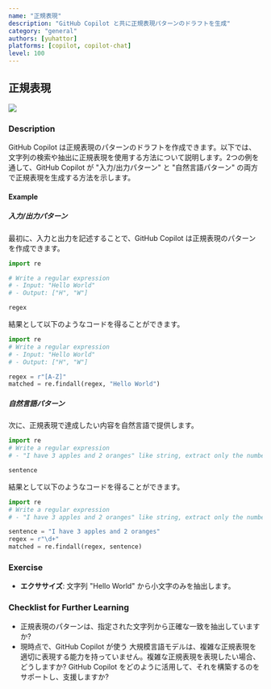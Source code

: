 ```yaml
---
name: "正規表現"
description: "GitHub Copilot と共に正規表現パターンのドラフトを生成"
category: "general"
authors: [yuhattor] 
platforms: [copilot, copilot-chat]
level: 100
---
```


## 正規表現

<img src="https://img.shields.io/badge/Lv1-Early_Stage_Pattern-blue">

### Description

GitHub Copilot は正規表現のパターンのドラフトを作成できます。以下では、文字列の検索や抽出に正規表現を使用する方法について説明します。2つの例を通して、GitHub Copilot が "入力/出力パターン" と "自然言語パターン" の両方で正規表現を生成する方法を示します。

#### Example

##### 入力/出力パターン

最初に、入力と出力を記述することで、GitHub Copilot は正規表現のパターンを作成できます。

```python
import re

# Write a regular expression
# - Input: "Hello World"
# - Output: ["H", "W"]

regex
```

結果として以下のようなコードを得ることができます。

```python
import re
# Write a regular expression
# - Input: "Hello World"
# - Output: ["H", "W"]

regex = r"[A-Z]"
matched = re.findall(regex, "Hello World")
```

##### 自然言語パターン

次に、正規表現で達成したい内容を自然言語で提供します。

```python
import re
# Write a regular expression
# - "I have 3 apples and 2 oranges" like string, extract only the numbers to make an array

sentence
```

結果として以下のようなコードを得ることができます。

```python
import re
# Write a regular expression
# - "I have 3 apples and 2 oranges" like string, extract only the numbers to make an array

sentence = "I have 3 apples and 2 oranges"
regex = r"\d+"
matched = re.findall(regex, sentence)
```

### Exercise

- **エクササイズ**: 文字列 "Hello World" から小文字のみを抽出します。

### Checklist for Further Learning

- 正規表現のパターンは、指定された文字列から正確な一致を抽出していますか?
- 現時点で、GitHub Copilot が使う 大規模言語モデルは、複雑な正規表現を適切に表現する能力を持っていません。複雑な正規表現を表現したい場合、どうしますか? GitHub Copilot をどのように活用して、それを構築するのをサポートし、支援しますか?
